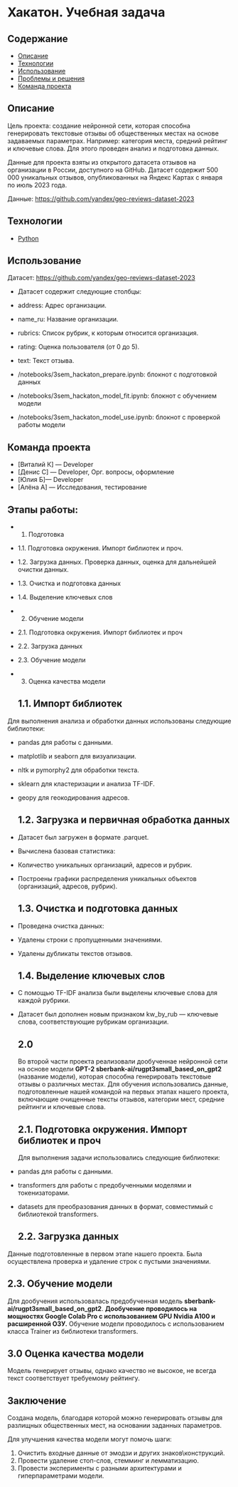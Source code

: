 # Хакатон. Учебная задача
## Содержание
- [Описание](#описание)
- [Технологии](#технологии)
- [Использование](#использование)
- [Проблемы и решения](#возможные-проблемы-и-их-решения)
- [Команда проекта](#команда-проекта)

## Описание
Цель проекта: создание нейронной сети, которая способна генерировать текстовые отзывы об общественных местах на основе задаваемых параметрах. Например: категория места, средний рейтинг и ключевые слова.
Для этого проведен анализ и подготовка данных.

Данные для проекта взяты из открытого датасета отзывов на организации в России, доступного на GitHub. Датасет содержит 500 000 уникальных отзывов, опубликованных на Яндекс Картах с января по июль 2023 года.

Данные: https://github.com/yandex/geo-reviews-dataset-2023

## Технологии
- [Python](https://www.python.org/)

## Использование
Датасет: https://github.com/yandex/geo-reviews-dataset-2023
- Датасет содержит следующие столбцы:
- address: Адрес организации.
- name_ru: Название организации.
- rubrics: Список рубрик, к которым относится организация.
- rating: Оценка пользователя (от 0 до 5).
- text: Текст отзыва.

- /notebooks/3sem_hackaton_prepare.ipynb: блокнот с подготовкой данных
- /notebooks/3sem_hackaton_model_fit.ipynb: блокнот с обучением модели
- /notebooks/3sem_hackaton_model_use.ipynb: блокнот с проверкой работы модели

## Команда проекта
- [Виталий К] — Developer
- [Денис С] — Developer, Орг. вопросы, оформление
- [Юлия Б]— Developer
- [Алёна А] — Исследования, тестирование

## Этапы работы:
- 1. Подготовка
- 1.1. Подготовка окружения. Импорт библиотек и проч.
- 1.2. Загрузка данных. Проверка данных, оценка для дальнейшей очистки данных.
- 1.3. Очистка и подготовка данных
- 1.4. Выделение ключевых слов
- 2. Обучение модели
- 2.1. Подготовка окружения. Импорт библиотек и проч
- 2.2. Загрузка данных
- 2.3. Обучение модели
- 3. Оценка качества модели

  ## 1.1. Импорт библиотек
Для выполнения анализа и обработки данных использованы следующие библиотеки:
- pandas для работы с данными.
- matplotlib и seaborn для визуализации.
- nltk и pymorphy2 для обработки текста.
- sklearn для кластеризации и анализа TF-IDF.
- geopy для геокодирования адресов.

  ## 1.2. Загрузка и первичная обработка данных
- Датасет был загружен в формате .parquet.
- Вычислена базовая статистика:
- Количество уникальных организаций, адресов и рубрик.
- Построены графики распределения уникальных объектов (организаций, адресов, рубрик).

  ## 1.3. Очистка и подготовка данных
- Проведена очистка данных:
- Удалены строки с пропущенными значениями.
- Удалены дубликаты текстов отзывов.

  ## 1.4. Выделение ключевых слов
- С помощью TF-IDF анализа были выделены ключевые слова для каждой рубрики.
- Датасет был дополнен новым признаком kw_by_rub — ключевые слова, соответствующие рубрикам организации.

  ## 2.0
  Во второй части проекта реализовали дообученнае нейронной сети на основе модели **GPT-2 sberbank-ai/rugpt3small_based_on_gpt2** (название модели), которая способна генерировать текстовые отзывы о различных местах.
  Для обучения использовались данные, подготовленные нашей командой на первых этапах нашего проекта, включающие очищенные тексты отзывов, категории мест, средние рейтинги и ключевые слова.

  ## 2.1. Подготовка окружения. Импорт библиотек и проч
  Для выполнения задачи использовались следующие библиотеки:
- pandas для работы с данными.
- transformers для работы с предобученными моделями и токенизаторами.
- datasets для преобразования данных в формат, совместимый с библиотекой transformers.

  ## 2.2. Загрузка данных
Данные подготовленные в первом этапе нашего проекта.
Была осуществлена проверка и удаление строк с пустыми значениями.

 ## 2.3. Обучение модели
Для дообучения использовалась предобученная модель **sberbank-ai/rugpt3small_based_on_gpt2**. **Дообучение проводилось на мощностях Google Colab Pro с использованием GPU Nvidia A100 и расширенной ОЗУ.**
Обучение модели проводилось с использованием класса Trainer из библиотеки transformers.

## 3.0 Оценка качества модели
Модель генерирует отзывы, однако качество не высокое, не всегда текст соответствует требуемому рейтингу.

## Заключение
Создана модель, благодаря которой можно генерировать отзывы для разлищных общественных мест, на основании заданных параметров.

Для улучшения качества модели могут помочь шаги:
1. Очистить входные данные от эмодзи и других знаков\конструкций.
2. Провести удаление стоп-слов, стемминг и лемматизацию.
3. Провести эксперименты с разными архитектурами и гиперпараметрами модели.


